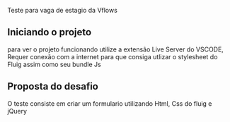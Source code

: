 Teste para vaga de estagio da Vflows

## Iniciando o projeto

para ver o projeto funcionando utilize a extensão Live Server do VSCODE, Requer conexão com a internet para que consiga utlizar o stylesheet do Fluig assim como seu bundle Js

## Proposta do desafio

O teste consiste em criar um formulario utilizando Html, Css do fluig e jQuery
